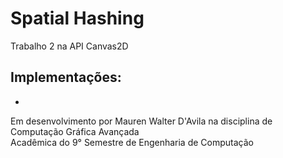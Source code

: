 # Spatial Hashing
Trabalho 2 na API Canvas2D

## Implementações:<br/>
* 

Em desenvolvimento por Mauren Walter D'Avila na disciplina de Computação Gráfica Avançada<br/> 
Acadêmica do 9° Semestre de Engenharia de Computação
